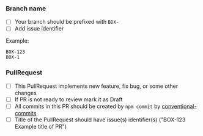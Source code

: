   <!-- Please, review this guidelines and check marks on complete each -->

  ### Branch name

  - [ ] Your branch should be prefixed with `BOX-`
  - [ ] Add issue identifier

  Example:

  ```
  BOX-123
  BOX-1
  ```

  ### PullRequest

  - [ ] This PullRequest implements new feature, fix bug, or some other changes
  - [ ] If PR is not ready to review mark it as Draft
  - [ ] All commits in this PR should be created by `npm commit` by [conventional-commits](https://www.conventionalcommits.org/en/v1.0.0/)
  - [ ] Title of the PullRequest should have issue(s) identifier(s) ("BOX-123 Example title of PR")
